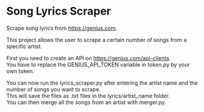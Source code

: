 # Song Lyrics Scraper
Scrape song lyrics from https://genius.com.

This project allows the user to scrape a certain number of songs from a specific artist.  

First you need to create an API on https://genius.com/api-clients.  
You have to replace the GENIUS_API_TOKEN variable in token.py by your own token.  

You can now run the lyrics_scraper.py after entering the artist name and the number of songs you want to scrape.  
This will save the files as .txt files in the lyrics/artist_name folder.  
You can then merge all the songs from an artist with merger.py.  
